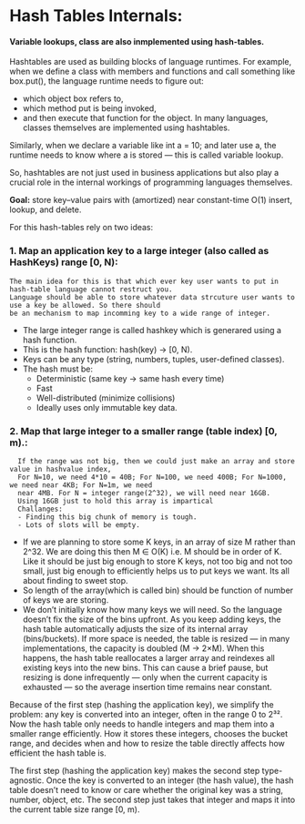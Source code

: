 # Hash Tables Internals:
#### Variable lookups, class are also inmplemented using hash-tables.
Hashtables are used as building blocks of language runtimes.
For example, when we define a class with members and functions and call something like box.put(), the language runtime needs to figure out:
- which object box refers to,
- which method put is being invoked,
- and then execute that function for the object.
In many languages, classes themselves are implemented using hashtables.

Similarly, when we declare a variable like int a = 10; and later use a, the runtime needs to know where a is stored — this is called variable lookup.

So, hashtables are not just used in business applications but also play a crucial role in the internal workings of programming languages themselves.

**Goal:** store key–value pairs with (amortized) near constant-time O(1) insert, lookup, and delete.

For this hash-tables rely on two ideas:

### 1. **Map an application key to a large integer (also called as HashKeys) range [0, N):**
    The main idea for this is that which ever key user wants to put in hash-table language cannot restruct you.
    Language should be able to store whatever data strcuture user wants to use a key be allowed. So there should
    be an mechanism to map incomming key to a wide range of integer.

   - The large integer range is called hashkey which is generared using a hash function.
   - This is the hash function: hash(key) -> [0, N).
   - Keys can be any type (string, numbers, tuples, user-defined classes).
   - The hash must be:
     - Deterministic (same key → same hash every time)
     - Fast
     - Well-distributed (minimize collisions)
     - Ideally uses only immutable key data.
     
### 2. **Map that large integer to a smaller range (table index) [0, m).:**
      If the range was not big, then we could just make an array and store value in hashvalue index,
      For N=10, we need 4*10 = 40B; For N=100, we need 400B; For N=1000, we need near 4KB; For N=1m, we need
      near 4MB. For N = integer range(2^32), we will need near 16GB.
      Using 16GB just to hold this array is impartical
      Challanges:
      - Finding this big chunk of memory is tough.
      - Lots of slots will be empty.

   - If we are planning to store some K keys, in an array of size M rather than 2^32.
     We are doing this then M ∈ O(K) i.e. M should be in order of K. Like it should be just big enough to store K keys,
     not too big and not too small, just big enough to efficiently helps us to put keys we want. Its all about finding to sweet stop.
   - So length of the array(which is called bin) should be function of number of keys we are storing.
   - We don’t initially know how many keys we will need. So the language doesn’t fix the size of the bins upfront. As you keep adding keys, the hash table automatically adjusts the size of its internal array (bins/buckets). If more space is needed, the table is resized — in many implementations, the capacity is doubled (M → 2×M). When this happens, the hash table reallocates a larger array and reindexes all existing keys into the new bins. This can cause a brief pause, but resizing is done infrequently — only when the current capacity is exhausted — so the average insertion time remains near constant.

Because of the first step (hashing the application key), we simplify the problem: any key is converted into an integer, often in the range 0 to 2³². Now the hash table only needs to handle integers and map them into a smaller range efficiently. How it stores these integers, chooses the bucket range, and decides when and how to resize the table directly affects how efficient the hash table is.

The first step (hashing the application key) makes the second step type-agnostic. Once the key is converted to an integer (the hash value), the hash table doesn’t need to know or care whether the original key was a string, number, object, etc. The second step just takes that integer and maps it into the current table size range [0, m).





